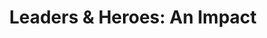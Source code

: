 ---
pid: ch882
title: 'Leaders & Heroes: An Impact'
location_transcription: 1401 JFK Blvd
coordinates: "[-75.163787986373, 39.953520271585]"
zipcode: '19140'
gen_neighborhood: North Philadelphia
neighborhood: Hunting Park
outside_phl: 
age: '24'
age_range: 20-29
instagram: 
image_file_name: ch_882.jpg
proposal_transcription: |-
  Fig 1+2 can be made of any material so long as they stand together.
  Fig 1 is the shadow of fig 2. It holds a red cape to represent its heroic qualities. The size of fig 1 is also a representations of the impact fig 2 has made for its community through volunteer service. Fig 1 is a shadow because of fig 2's more operating in the background and not well known by the community.
  Fig 2 is the actual volunteer, a representation of national service members, police, EMTs, firefighters and military who give their time to help those in need. The //A// symbol is a symbol of a volunteer program dedicated to national service and poverty alleviation. The form of both figs is gender neutral to demonstrate no one is limited to service.
topic: Armed Forces,Person,Uplifting
topic_summary: 0, 0, 0
type: Sculpture Statue
keywords_other: public service, hero
credit: Joy V.
image_labels: 
twitter: 
facebook: 
permalink: "/monuments/ch882/"
layout: item-page
---
